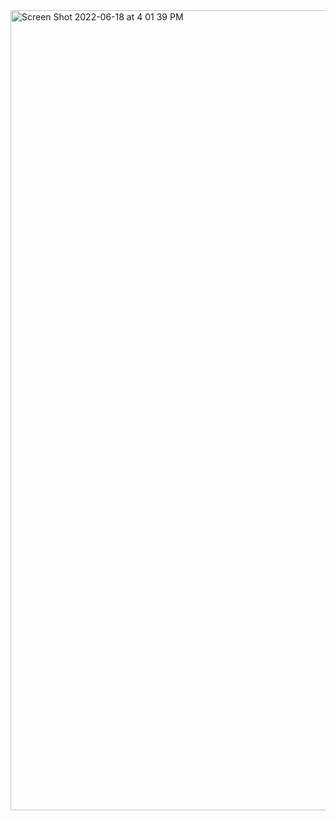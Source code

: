 <img width="1280" alt="Screen Shot 2022-06-18 at 4 01 39 PM" src="https://user-images.githubusercontent.com/48275526/174455543-ac52fce1-be74-487b-8afe-4f6436528606.png">
